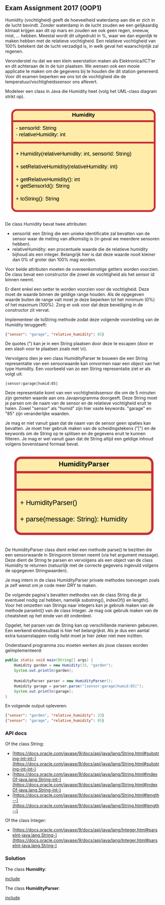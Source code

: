 ## Exam Assignment 2017 (OOP1)

Humidity (vochtigheid) geeft de hoeveelheid waterdamp aan die er zich in de lucht bevindt. Zonder waterdamp in de lucht zouden we een gelijkaardig klimaat krijgen aan dit op mars en zouden we ook geen regen, sneeuw, mist, … hebben. Meestal wordt dit uitgedrukt in %, waar we dan eigenlijk te maken hebben met de relatieve vochtigheid. Een relatieve vochtigheid van 100% betekent dat de lucht verzadigd is, in welk geval het waarschijnlijk zal regenen.

Veronderstel nu dat we een klein weerstation maken als Elektronica/ICT’er en dit achteraan de in de tuin plaatsen. We wensen ook een mooie applicatie te maken om de gegevens bij te houden die dit station genereerd. Voor dit examen beperken we ons tot de vochtigheid die de temperatuur/vochtigheidssensor ons aflevert.

Modeleer een class in Java die Humidity heet (volg het UML-class diagram strikt op).

![UML Class Diagram Humidity](img/uml_humidity.png)

De class Humidity bevat twee attributen:
* sensorId: een String die een unieke identificatie zal bevatten van de sensor waar de meting van afkomstig is (in geval we meerdere sensoren hebben).
* relativeHumidity: een procentuele waarde die de relatieve humidity bijhoud als een integer. Belangrijk hier is dat deze waarde nooit kleiner dan 0% of groter dan 100% mag worden.

Voor beide attributen moeten de overeenkomstige getters worden voorzien. De class bevat een constructor die zowel de vochtigheid als het sensor id binnen neemt.

Er dient enkel een setter te worden voorzien voor de vochtigheid. Deze moet de waarde binnen de geldige range houden. Als de opgegeven waarde buiten de range valt moet je deze beperken tot het minimum (0%) of het maximum (100%). Zorg er ook voor dat deze beveiliging in de constructor zit vervat.

Implementeer de toString methode zodat deze volgende voorstelling van de Humidity teruggeeft:
```json
{"sensor": "garage", "relative_humidity": 85}
```

De quotes (") kan je in een String plaatsen door deze te escapen (door er een slash voor te plaatsen zoals met \n).

Vervolgens dien je een class HumidityParser te bouwen die een String representatie van een sensorwaarde kan omvormen naar een object van het type Humidity. Een voorbeeld van zo een String representatie ziet er als volgt uit:

```text
|sensor:garage|humid:85|
```

Deze representatie komt van een vochtigheidssensor die om de 5 minuten zijn gemeten waarde aan ons Javaprogramma doorgeeft. Deze String moet je parsen om de naam van de sensor en de relatieve vochtigheid eruit te halen. Zowel "sensor" als "humid" zijn hier vaste keywords. "garage" en "85" zijn veranderlijke waarden.

Je mag er niet vanuit gaan dat de naam van de sensor geen spaties kan bevatten. Je moet hier gebruik maken van de scheidingstekens ("|") en de keywords om de String op te splitsen en de gegevens eruit te kunnen filteren. Je mag er  wel vanuit gaan dat de String altijd een geldige inhoud volgens bovenstaand formaat bevat.

![UML Class Diagram HumidityParser](img/uml_humidity_parser.png)

De HumidityParser class dient enkel een methode parse() te bezitten die een sensorwaarde in Stringvorm binnen neemt (via het argument message). Deze dient de String te parsen en vervolgens als een object van de class Humidity te returnen (natuurlijk met de correcte gegevens ingevuld volgens de opgegeven Stringwaarden).

Je mag intern in de class HumidityParser private methodes toevoegen zoals je zelf wenst om je code meer DRY te maken.

De volgende pagina's bevatten methodes van de class String die je eventueel nodig zal hebben, namelijk substring(), indexOf() en length(). Voor het omzetten van Strings naar integers kan je gebruik maken van de methode parseInt() van de class Integer. Je mag ook gebruik maken van de cheatsheet op het einde van dit onderdeel.

Opgelet, het parsen van de String kan op verschillende manieren gebeuren. Een werkend eindresultaat is hier het belangrijkst. Als je dus een aantal extra tussenstappen nodig hebt moet je hier zeker niet mee inzitten.

Onderstaand programma zou moeten werken als jouw classes worden geïmplementeerd:

```java
public static void main(String[] args) {
    Humidity garden = new Humidity(33, "garden");
    System.out.println(garden);

    HumidityParser parser = new HumidityParser();
    Humidity garage = parser.parse("|sensor:garage|humid:85|");
    System.out.println(garage);
}
```

En volgende output opleveren:

```json
{"sensor": "garden", "relative_humidity": 33}
{"sensor": "garage", "relative_humidity": 85}
```

### API docs

Of the class String:
* [https://docs.oracle.com/javase/9/docs/api/java/lang/String.html#substring-int-int-](https://docs.oracle.com/javase/9/docs/api/java/lang/String.html#substring-int-int-)
* [https://docs.oracle.com/javase/9/docs/api/java/lang/String.html#indexOf-java.lang.String-int-](https://docs.oracle.com/javase/9/docs/api/java/lang/String.html#indexOf-java.lang.String-int-)
* [https://docs.oracle.com/javase/9/docs/api/java/lang/String.html#length--](https://docs.oracle.com/javase/9/docs/api/java/lang/String.html#length--)

Of the class Integer:
* [https://docs.oracle.com/javase/9/docs/api/java/lang/Integer.html#parseInt-java.lang.String-](https://docs.oracle.com/javase/9/docs/api/java/lang/Integer.html#parseInt-java.lang.String-)

### Solution

The class **Humidity**:

[include](solutions/HumidityApp/src/humidityapp/Humidity.java)

The class **HumidityParser**:

[include](solutions/HumidityApp/src/humidityapp/HumidityParser.java)
